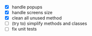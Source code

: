 - [x] handle popups
- [x] handle screens size
- [x] clean all unused method
- [ ] (try to) simplify methods and classes
- [ ] fix unit tests